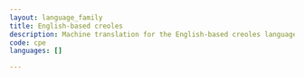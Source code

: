 ```yaml
---
layout: language_family
title: English-based creoles
description: Machine translation for the English-based creoles language family
code: cpe
languages: []

---
```



